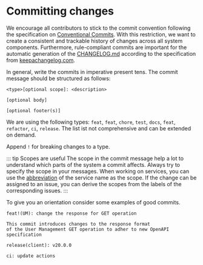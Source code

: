 # Committing changes

We encourage all contributors to stick to the commit convention following the specification on [Conventional Commits](https://www.conventionalcommits.org/en/v1.0.0/).
With this restriction, we want to create a consistent and trackable history of changes across all system components.
Furthermore, rule-compliant commits are important for the automatic generation of the [CHANGELOG.md]() according to the specification 
from [keepachangelog.com](https://keepachangelog.com/en/1.0.0/).

In general, write the commits in imperative present tens. The commit message should be structured as follows:

```
<type>[optional scope]: <description>

[optional body]

[optional footer(s)]
```

We are using the following types: `feat`, `feat`, `chore`, `test`, `docs`, `feat`, `refactor`, `ci`, `release`.
The list ist not comprehensive and can be extended on demand.

Append `!` for breaking changes to a type.

::: tip Scopes are useful
The scope in the commit message help a lot to understand which parts of the system a commit affects. Always try to specify 
the scope in your messages. When working on services, you can use the [abbreviation]() of the service name as the scope. 
If the change can be assigned to an issue, you can derive the scopes from the labels of the corresponding issues.
:::

To give you an orientation consider some examples of good commits.

```
feat!(UM): change the response for GET operation

This commit introduces changes to the response format 
of the User Management GET operation to adher to new OpenAPI specification 
```

```
release(client): v20.0.0
```

```
ci: update actions
```